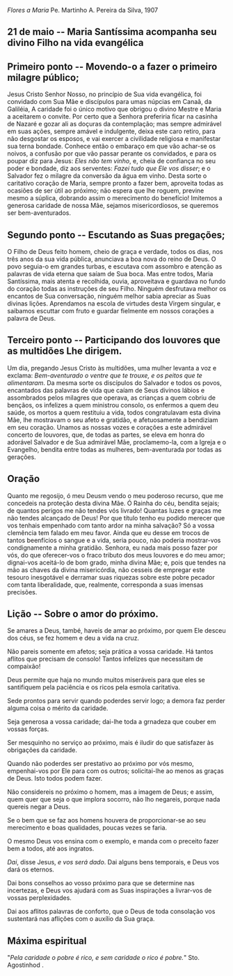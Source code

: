 *Flores a Maria*
Pe. Martinho A. Pereira da Silva, 1907

## 21 de  maio -- Maria Santíssima acompanha seu divino Filho na vida evangélica

## Primeiro ponto -- Movendo-o a fazer o primeiro milagre público;

Jesus Cristo Senhor Nosso, no princípio de Sua vida evangélica, foi convidado com Sua Mãe e discípulos para umas núpcias em Canaã, da Galiléia, A caridade foi o único motivo que obrigou o divino Mestre e Maria a aceitarem o convite. Por certo que a Senhora preferiria ficar na casinha de Nazaré e gozar ali as doçuras da contemplação; mas sempre admirável em suas ações, sempre amável e indulgente, deixa este caro retiro, para não desgostar os esposos, e vai exercer a civilidade religiosa e manifestar sua terna bondade. Conhece então o embaraço em que vão achar-se os noivos, a confusão por que vão passar perante os convidados, e para os poupar diz para Jesus: _Eles não tem vinho_, e, cheia de confiança no seu poder e bondade, diz aos serventes: _Fazei tudo que Ele vos disser_; e o Salvador fez o milagre da conversão da água em vinho. Desta sorte o caritativo coração de Maria, sempre pronto a fazer bem, aproveita todas as ocasiões de ser útil ao próximo; não espera que lhe roguem, previne mesmo a súplica, dobrando assim o merecimento do benefício! Imitemos a generosa caridade de nossa Mãe, sejamos misericordiosos, se queremos ser bem-aventurados.

## Segundo ponto -- Escutando as Suas pregações;

O Filho de Deus feito homem, cheio de graça e verdade, todos os dias, nos três anos da sua vida pública, anunciava a boa nova do reino de Deus. O povo seguia-o em grandes turbas, e escutava com assombro e atenção as palavras de vida eterna que saíam de Sua boca. Mas entre todos, Maria Santíssima, mais atenta e recolhida, ouvia, aproveitava e guardava no fundo do coração todas as instruções de seu Filho. Ninguém desfrutava melhor os encantos de Sua conversação, ninguém melhor sabia apreciar as Suas divinas lições. Aprendamos na escola de virtudes desta Virgem singular, e saibamos escuttar com fruto e guardar fielmente em nossos corações a palavra de Deus.

## Terceiro ponto -- Participando dos louvores que as multidões Lhe dirigem.

Um dia, pregando Jesus Cristo às multidões, uma mulher levanta a voz e exclama: _Bem-aventurado o ventre que te trouxe, e os peitos que te alimentaram_. Da mesma sorte os discípulos do Salvador e todos os povos, encantados das palavras de vida que caíam de Seus divinos lábios e assombrados pelos milagres que operava, as crianças a quem cobriu de bençãos, os infelizes a quem ministrou consolo, os enfermos a quem deu saúde, os mortos a quem restituiu a vida, todos congratulavam esta divina Mãe, lhe mostravam o seu afeto e gratidão, e afetuosamente a bendiziam em seu coração. Unamos as nossas vozes e corações a este admirável concerto de louvores, que, de todas as partes, se eleva em honra do adorável Salvador e de Sua admirável Mãe, proclamemo-la, com a Igreja e o Evangelho, bendita entre todas as mulheres, bem-aventurada por todas as gerações.

## Oração

Quanto me regosijo, ó meu Deusm vendo o meu poderoso recurso, que me concedeis na proteção desta divina Mãe. Ó Rainha do céu, bendita sejais; de quantos perigos me não tendes vós livrado! Quantas luzes e graças me não tendes alcançado de Deus! Por que título tenho eu podido merecer que vos tenhais empenhado com tanto ardor na minha salvação? Só a vossa clemência tem falado em meu favor. Ainda que eu desse em trocos de tantos beenfícios o sangue e a vida, seria pouco, não poderia mostrar-vos condignamente a minha gratidão. Senhora, eu nada mais posso fazer por vós, do que oferecer-vos o fraco tributo dos meus louvores e do meu amor; dignai-vos aceitá-lo de bom grado, minha divina Mãe; e, pois que tendes na mão as chaves da divina misericórdia, não cesseis de empregar este tesouro inesgotável e derramar suas riquezas sobre este pobre pecador com tanta liberalidade, que, realmente, corresponda a suas imensas precisões.

## Lição -- Sobre o amor do próximo.

Se amares a Deus, també, haveis de amar ao próximo, por quem Ele desceu dos céus, se fez homem e deu a vida na cruz.

Não pareis somente em afetos; seja prática a vossa caridade. Há tantos aflitos que precisam de consolo! Tantos infelizes que necessitam de compaixão!

Deus permite que haja no mundo muitos miseráveis para que eles se santifiquem pela paciência e os ricos pela esmola caritativa.

Sede prontos para servir quando poderdes servir logo; a demora faz perder alguma coisa o mérito da caridade.

Seja generosa a vossa caridade; dai-lhe toda a grnadeza que couber em vossas forças.

Ser mesquinho no serviço ao próximo, mais é iludir do que satisfazer às obrigações da caridade.

Quando não poderdes ser prestativo ao próximo por vós mesmo, empenhai-vos por Ele para com os outros; solicitai-lhe ao menos as graças de Deus. Isto todos podem fazer.

Não considereis no próximo o homem, mas a imagem de Deus; e assim, quem quer que seja o que implora socorro, não lho negareis, porque nada quereis negar a Deus.

Se o bem que se faz aos homens houvera de proporcionar-se ao seu merecimento e boas qualidades, poucas vezes se faria.

O mesmo Deus vos ensina com o exemplo, e manda com o preceito fazer bem a todos, até aos ingratos.

_Dai_, disse Jesus, _e vos será dado_. Dai alguns bens temporais, e Deus vos dará os eternos.

Dai bons conselhos ao vosso próximo para que se determine nas incertezas, e Deus vos ajudará com as Suas inspirações a livrar-vos de vossas perplexidades.

Dai aos aflitos palavras de conforto, que o Deus de toda consolação vos sustentará nas aflições com o auxílio da Sua graça.

## Máxima espiritual

"_Pela caridade o pobre é rico, e sem caridade o rico é pobre._" Sto. Agostinhod .
